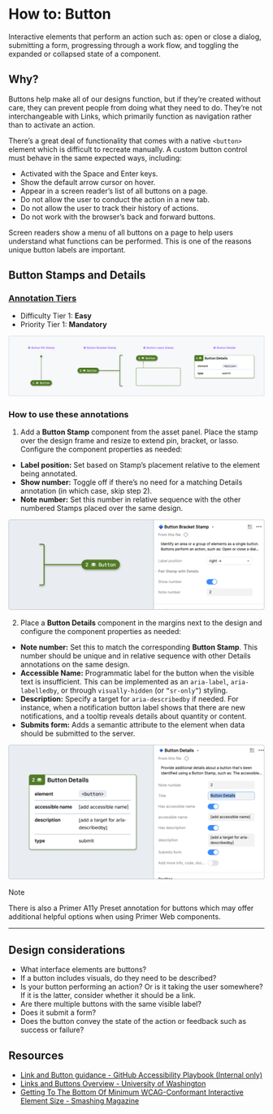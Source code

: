 # How to: **Button**
Interactive elements that perform an action such as: open or close a dialog, submitting a form, progressing through a work flow, and toggling the expanded or collapsed state of a component.

## Why?
Buttons help make all of our designs function, but if they’re created without care, they can prevent people from doing what they need to do. They’re not interchangeable with Links, which primarily function as navigation rather than to activate an action.

There’s a great deal of functionality that comes with a native `<button>` element which is difficult to recreate manually. A custom button control must behave in the same expected ways, including:

* Activated with the Space and Enter keys.
* Show the default arrow cursor on hover.
* Appear in a screen reader’s list of all buttons on a page.
* Do not allow the user to conduct the action in a new tab.
* Do not allow the user to track their history of actions.
* Do not work with the browser’s back and forward buttons.

Screen readers show a menu of all buttons on a page to help users understand what functions can be performed. This is one of the reasons unique button labels are important.

## Button Stamps and Details

### [Annotation Tiers](https://github.com/github/annotation-toolkit/blob/main/deep-dives/tiered-model.md)
- Difficulty Tier 1: **Easy**
- Priority Tier 1: **Mandatory**

<img alt="A row of four annotations components: The first is a green pin stamp with a label of Button and a note number set to 1. The second is a green bracket stamp with a label of Button and a note number set to 2. The third is a green lasso stamp which has a white and green dashed outline attached to it, a label of Button, and a note number set to 3. The last is annotation is a Button Details component with a note number set to 4. It is a white rectangular panel with green accents and information about the HTML element and button type attribute." src="Images/button_annotations.png" width="1012">

### How to use these annotations

1. ​Add a **Button Stamp** component from the asset panel. Place the stamp over the design frame and resize to extend pin, bracket, or lasso. Configure the component properties as needed:
- **Label position:** Set based on Stamp’s placement relative to the element being annotated.
- **Show number:** Toggle off if there’s no need for a matching Details annotation (in which case, skip step 2).
- **Note number:** Set this number in relative sequence with the other numbered Stamps placed over the same design.

<img alt="A button bracket stamp and Figma properties panel. The note number has been set to 2, with the bracket label positioned to the right." src="Images/button-bracket-stamp.png" width="557">

2. ​Place a **Button Details** component in the margins next to the design and configure the component properties as needed:
- **Note number:** Set this to match the corresponding **Button Stamp**. This number should be unique and in relative sequence with other Details annotations on the same design.
- **Accessible Name:** Programmatic label for the button when the visible text is insufficient. This can be implemented as an `aria-label`, `aria-labelledby`, or through `visually-hidden` (or `“sr-only”`) styling.
- **Description:** Specify a target for `aria-describedby` if needed. For instance, when a notification button label shows that there are new notifications, and a tooltip reveals details about quantity or content.
- **Submits form:** Adds a semantic attribute to the element when data should be submitted to the server.

<img alt="A button details annotation and a Figma properties panel. The note number has been set to 1, and settings to show accessible name and description have been toggled on. Both have placeholders. The Button Details also shows an attribute for type that has been set to submit." src="Images/button_details.png" width="557">

> [!Note]
> There is also a Primer A11y Preset annotation for buttons which may offer additional helpful options when using Primer Web components.

---

## Design considerations

- What interface elements are buttons?
- If a button includes visuals, do they need to be described?
- Is your button performing an action? Or is it taking the user somewhere? If it is the latter, consider whether it should be a link.
- Are there multiple buttons with the same visible label?  
- Does it submit a form?  
- Does the button convey the state of the action or feedback such as success or failure?

## Resources

- [​Link and Button guidance - GitHub Accessibility Playbook (Internal only)](https://accessibility-playbook.github.com/link-and-button-guidance)
- [Links and Buttons Overview - University of Washington](https://www.washington.edu/accesstech/checklist/links-buttons/)
- [Getting To The Bottom Of Minimum WCAG-Conformant Interactive Element Size - Smashing Magazine](https://www.smashingmagazine.com/2024/07/getting-bottom-minimum-wcag-conformant-interactive-element-size/)